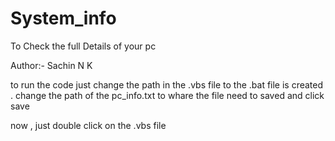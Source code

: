# System_info
To Check the full Details of your pc 

Author:- Sachin N K 

to run the code just change the path in the .vbs file to the .bat file is created .
change the path of the pc_info.txt to whare the file need to saved and click save 

now , just double click on the .vbs file 
